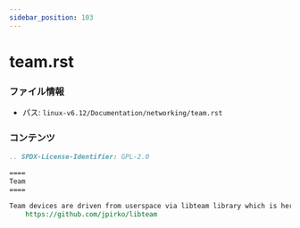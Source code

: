 ```yaml
---
sidebar_position: 103
---
```

# team.rst

### ファイル情報

- パス: `linux-v6.12/Documentation/networking/team.rst`

### コンテンツ

```rst
.. SPDX-License-Identifier: GPL-2.0

====
Team
====

Team devices are driven from userspace via libteam library which is here:
	https://github.com/jpirko/libteam

```
